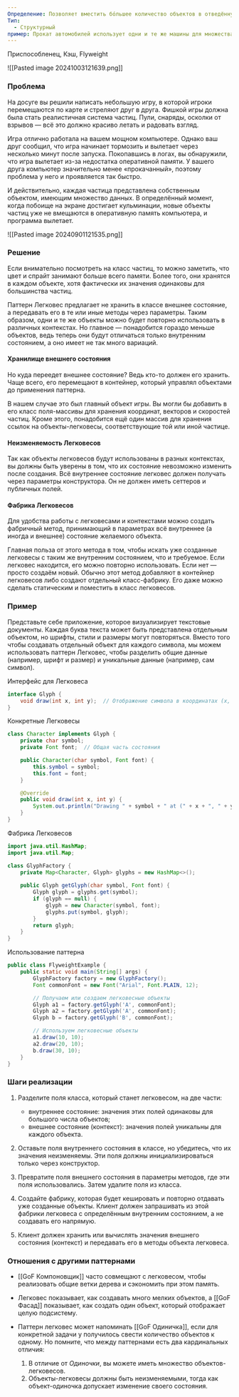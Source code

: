 ```yaml
---
Определение: Позволяет вместить бóльшее количество объектов в отведённую оперативную память. Легковес экономит память, разделяя общее состояние объектов между собой, вместо хранения одинаковых данных в каждом объекте, он храни только ссылки на общий ресурс.
Тип:
  - Структурный
пример: Прокат автомобилей использует одни и те же машины для множества клиентов.
---
```

Приспособленец, Кэш, Flyweight

![[Pasted image 20241003121639.png]]
### Проблема

На досуге вы решили написать небольшую игру, в которой игроки перемещаются по карте и стреляют друг в друга. Фишкой игры должна была стать реалистичная система частиц. Пули, снаряды, осколки от взрывов — всё это должно красиво летать и радовать взгляд.

Игра отлично работала на вашем мощном компьютере. Однако ваш друг сообщил, что игра начинает тормозить и вылетает через несколько минут после запуска. Покопавшись в логах, вы обнаружили, что игра вылетает из-за недостатка оперативной памяти. У вашего друга компьютер значительно менее «прокачанный», поэтому проблема у него и проявляется так быстро.

И действительно, каждая частица представлена собственным объектом, имеющим множество данных. В определённый момент, когда побоище на экране достигает кульминации, новые объекты частиц уже не вмещаются в оперативную память компьютера, и программа вылетает.

![[Pasted image 20240901121535.png]]

### Решение 

Если внимательно посмотреть на класс частиц, то можно заметить, что цвет и спрайт занимают больше всего памяти. Более того, они хранятся в каждом объекте, хотя фактически их значения одинаковы для большинства частиц.

Паттерн Легковес предлагает не хранить в классе внешнее состояние, а передавать его в те или иные методы через параметры. Таким образом, одни и те же объекты можно будет повторно использовать в различных контекстах. Но главное — понадобится гораздо меньше объектов, ведь теперь они будут отличаться только внутренним состоянием, а оно имеет не так много вариаций.
#### Хранилище внешнего состояния

Но куда переедет внешнее состояние? Ведь кто-то должен его хранить. Чаще всего, его перемещают в контейнер, который управлял объектами до применения паттерна.

В нашем случае это был главный объект игры. Вы могли бы добавить в его класс поля-массивы для хранения координат, векторов и скоростей частиц. Кроме этого, понадобится ещё один массив для хранения ссылок на объекты-легковесы, соответствующие той или иной частице.
#### Неизменяемость Легковесов

Так как объекты легковесов будут использованы в разных контекстах, вы должны быть уверены в том, что их состояние невозможно изменить после создания. Всё внутреннее состояние легковес должен получать через параметры конструктора. Он не должен иметь сеттеров и публичных полей.
#### Фабрика Легковесов

Для удобства работы с легковесами и контекстами можно создать фабричный метод, принимающий в параметрах всё внутреннее (а иногда и внешнее) состояние желаемого объекта.

Главная польза от этого метода в том, чтобы искать уже созданные легковесы с таким же внутренним состоянием, что и требуемое. Если легковес находится, его можно повторно использовать. Если нет — просто создаём новый. Обычно этот метод добавляют в контейнер легковесов либо создают отдельный класс-фабрику. Его даже можно сделать статическим и поместить в класс легковесов.

### Пример

Представьте себе приложение, которое визуализирует текстовые документы. Каждая буква текста может быть представлена отдельным объектом, но шрифты, стили и размеры могут повторяться. Вместо того чтобы создавать отдельный объект для каждого символа, мы можем использовать паттерн Легковес, чтобы разделить общие данные (например, шрифт и размер) и уникальные данные (например, сам символ).

Интерфейс для Легковеса

```java
interface Glyph {
    void draw(int x, int y);  // Отображение символа в координатах (x, y)
}
```

Конкретные Легковесы

```java
class Character implements Glyph {
    private char symbol;
    private Font font;  // Общая часть состояния

    public Character(char symbol, Font font) {
        this.symbol = symbol;
        this.font = font;
    }

    @Override
    public void draw(int x, int y) {
        System.out.println("Drawing " + symbol + " at (" + x + ", " + y + ") with font " + font);
    }
}
```

Фабрика Легковесов

```java
import java.util.HashMap;
import java.util.Map;

class GlyphFactory {
    private Map<Character, Glyph> glyphs = new HashMap<>();
    
    public Glyph getGlyph(char symbol, Font font) {
        Glyph glyph = glyphs.get(symbol);
        if (glyph == null) {
            glyph = new Character(symbol, font);
            glyphs.put(symbol, glyph);
        }
        return glyph;
    }
}
```

Использование паттерна

```java
public class FlyweightExample {
    public static void main(String[] args) {
        GlyphFactory factory = new GlyphFactory();
        Font commonFont = new Font("Arial", Font.PLAIN, 12);

        // Получаем или создаем легковесные объекты
        Glyph a1 = factory.getGlyph('A', commonFont);
        Glyph a2 = factory.getGlyph('A', commonFont);
        Glyph b = factory.getGlyph('B', commonFont);

        // Используем легковесные объекты
        a1.draw(10, 10);
        a2.draw(20, 10);
        b.draw(30, 10);
    }
}
```
### Шаги реализации

1. Разделите поля класса, который станет легковесом, на две части:
    
    - внутреннее состояние: значения этих полей одинаковы для большого числа объектов;
    - внешнее состояние (контекст): значения полей уникальны для каждого объекта.
2. Оставьте поля внутреннего состояния в классе, но убедитесь, что их значения неизменяемы. Эти поля должны инициализироваться только через конструктор.
    
3. Превратите поля внешнего состояния в параметры методов, где эти поля использовались. Затем удалите поля из класса.
    
4. Создайте фабрику, которая будет кешировать и повторно отдавать уже созданные объекты. Клиент должен запрашивать из этой фабрики легковеса с определённым внутренним состоянием, а не создавать его напрямую.
    
5. Клиент должен хранить или вычислять значения внешнего состояния (контекст) и передавать его в методы объекта легковеса.

### Отношения с другими паттернами

- [[GoF Компоновщик]] часто совмещают с легковесом, чтобы реализовать общие ветки дерева и сэкономить при этом память.
    
- Легковес показывает, как создавать много мелких объектов, а [[GoF Фасад]] показывает, как создать один объект, который отображает целую подсистему.
    
- Паттерн легковес может напоминать [[GoF Одиничка]], если для конкретной задачи у получилось свести количество объектов к одному. Но помните, что между паттернами есть два кардинальных отличия:
    
    1. В отличие от _Одиночки_, вы можете иметь множество объектов-легковесов.
    2. Объекты-легковесы должны быть неизменяемыми, тогда как объект-одиночка допускает изменение своего состояния.